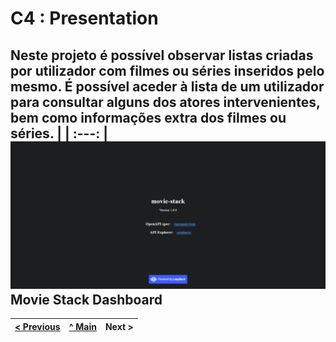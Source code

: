 # C4 : Presentation

  Neste projeto é possível observar listas criadas por utilizador com filmes ou séries inseridos pelo mesmo. 
É possível aceder à lista de um utilizador para consultar alguns dos atores intervenientes, bem como informações extra dos filmes ou séries.
| |
:---: |
![img0](/docs/img/1.png)
Movie Stack Dashboard
---  
[< Previous](c3.md) | [^ Main](https://github.com/movie-stack/report-main/tree/main/docs) | Next >
:--- | :---: | ---: 
